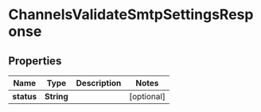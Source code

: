 

# ChannelsValidateSmtpSettingsResponse


## Properties

| Name | Type | Description | Notes |
|------------ | ------------- | ------------- | -------------|
|**status** | **String** |  |  [optional] |



